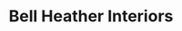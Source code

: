 ---
title: "Bell Heather Interiors"
url: /wexford/bell-heather-interiors/
shop: interior decoration
---
